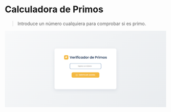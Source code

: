 # Calculadora de Primos 

> Introduce un número cualquiera para comprobar si es primo. 

![alt text](image.png)